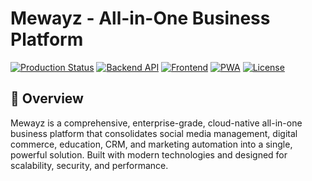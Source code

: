 # Mewayz - All-in-One Business Platform

[![Production Status](https://img.shields.io/badge/Production-Ready-green)](https://github.com/mewayz/mewayz)
[![Backend API](https://img.shields.io/badge/Backend-100%25%20Tested-brightgreen)](https://github.com/mewayz/mewayz)
[![Frontend](https://img.shields.io/badge/Frontend-In%20Progress-yellow)](https://github.com/mewayz/mewayz)
[![PWA](https://img.shields.io/badge/PWA-Partial-orange)](https://github.com/mewayz/mewayz)
[![License](https://img.shields.io/badge/License-MIT-blue.svg)](LICENSE)

## 🚀 Overview

Mewayz is a comprehensive, enterprise-grade, cloud-native all-in-one business platform that consolidates social media management, digital commerce, education, CRM, and marketing automation into a single, powerful solution. Built with modern technologies and designed for scalability, security, and performance.
